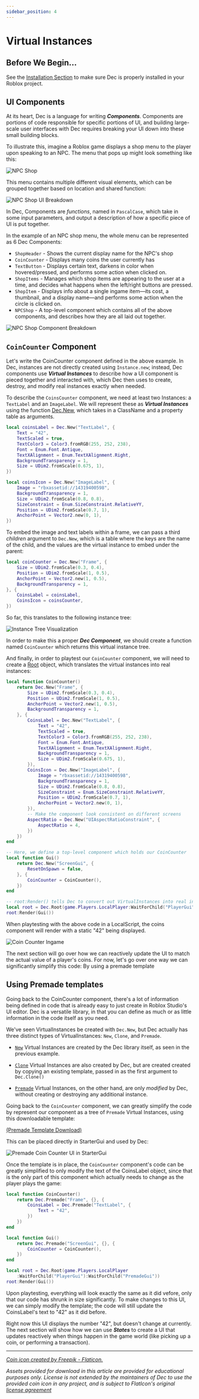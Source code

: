 ```yaml
---
sidebar_position: 4
---
```


# Virtual Instances

## Before We Begin...

See the [Installation Section](../Installation) to make sure Dec is properly
installed in your Roblox project.

## UI Components

At its heart, Dec is a language for writing ***Components***. Components are
portions of code responsible for specific portions of UI, and building
large-scale user interfaces with Dec requires breaking your UI down into these
small building blocks.

To illustrate this, imagine a Roblox game displays a shop menu to the player
upon speaking to an NPC. The menu that pops up might look something like this:

![NPC Shop](/TutorialAssets/Chapter1/VirtualInstance/GecsSeafaringSupplies.jpg)

This menu contains multiple different visual elements, which can be grouped
together based on location and shared function:

![NPC Shop UI Breakdown](/TutorialAssets/Chapter1/VirtualInstance/GecsSeafaringSuppliesComponentBreakdown.jpg)

In Dec, Components are *functions*, named in `PascalCase`, which take in some
input parameters, and output a description of how a specific piece of UI is put
together.

In the example of an NPC shop menu, the whole menu can be represented as 6 Dec
Components:

- `ShopHeader` - Shows the current display name for the NPC's shop
- `CoinCounter` - Displays many coins the user currently has
- `TextButton` - Displays certain text, darkens in color when hovered/pressed,
and performs some action when clicked on.
- `ShopItems` - Manages which shop items are appearing to the user at a time,
and decides what happens when the left/right buttons are pressed.
- `ShopItem` - Displays info about a single ingame item—its cost, a thumbnail,
and a display name—and performs some action when the circle is clicked on.
- `NPCShop` - A top-level component which contains all of the above components,
and describes how they are all laid out together.

![NPC Shop Component Breakdown](/TutorialAssets/Chapter1/VirtualInstance/GecsSeafaringSuppliesComponentBreakdown2.jpg)

## `CoinCounter` Component

Let's write the CoinCounter component defined in the above example. In
Dec, instances are not directly created using `Instance.new`; instead, Dec
components use ***Virtual Instances*** to describe how a UI component is pieced
together and interacted with, which Dec then uses to create, destroy, and modify
real instances exactly when needed.

To describe the `CoinsCounter` component, we need at least two Instances: a
`TextLabel` and an `ImageLabel`. We will represent these as
***Virtual Instances*** using the function [Dec.New](/api/Dec#New), which
takes in a ClassName and a property table as arguments.

```lua
local coinsLabel = Dec.New("TextLabel", {
    Text = "42",
    TextScaled = true,
    TextColor3 = Color3.fromRGB(255, 252, 238),
    Font = Enum.Font.Antique,
    TextXAlignment = Enum.TextXAlignment.Right,
    BackgroundTransparency = 1,
    Size = UDim2.fromScale(0.675, 1),
})
```

```lua
local coinsIcon = Dec.New("ImageLabel", {
    Image = "rbxassetid://14319400598",
    BackgroundTransparency = 1,
    Size = UDim2.fromScale(0.8, 0.8),
    SizeConstraint = Enum.SizeConstraint.RelativeYY,
    Position = UDim2.fromScale(0.7, 1),
    AnchorPoint = Vector2.new(0, 1),
})
```

To embed the image and text labels within a frame, we can pass a third
*children* argument to `Dec.New`, which is a table where the keys are the name
of the child, and the values are the virtual instance to embed under the parent:

```lua
local coinCounter = Dec.New("Frame", {
    Size = UDim2.fromScale(0.3, 0.4),
    Position = UDim2.fromScale(1, 0.5),
    AnchorPoint = Vector2.new(1, 0.5),
    BackgroundTransparency = 1,
}, {
    CoinsLabel = coinsLabel,
    CoinsIcon = coinsCounter,
})
```

So far, this translates to the following instance tree:

![Instance Tree Visualization](/TutorialAssets/Chapter1/VirtualInstance/CoinCounterIntermediaryInstanceOut.jpg)

In order to make this a proper ***Dec Component***, we should create a
function named `CoinCounter` which returns this virtual instance tree.

And finally, in order to playtest our `CoinCounter` component, we will need to
create a [Root](/api/Root) object, which translates the virtual instances into
real instances:

```lua
local function CoinCounter()
    return Dec.New("Frame", {
        Size = UDim2.fromScale(0.3, 0.4),
        Position = UDim2.fromScale(1, 0.5),
        AnchorPoint = Vector2.new(1, 0.5),
        BackgroundTransparency = 1,
    }, {
        CoinsLabel = Dec.New("TextLabel", {
            Text = "42",
            TextScaled = true,
            TextColor3 = Color3.fromRGB(255, 252, 238),
            Font = Enum.Font.Antique,
            TextXAlignment = Enum.TextXAlignment.Right,
            BackgroundTransparency = 1,
            Size = UDim2.fromScale(0.675, 1),
        }),
        CoinsIcon = Dec.New("ImageLabel", {
            Image = "rbxassetid://14319400598",
            BackgroundTransparency = 1,
            Size = UDim2.fromScale(0.8, 0.8),
            SizeConstraint = Enum.SizeConstraint.RelativeYY,
            Position = UDim2.fromScale(0.7, 1),
            AnchorPoint = Vector2.new(0, 1),
        }),
        -- Make the component look consistent on different screens
        AspectRatio = Dec.New("UIAspectRatioConstraint", {
            AspectRatio = 4,
        })
    })
end

-- Here, we define a top-level component which holds our CoinCounter
local function Gui()
    return Dec.New("ScreenGui", {
        ResetOnSpawn = false,
    }, {
        CoinCounter = CoinCounter(),
    })
end

-- root:Render() tells Dec to convert out VirtualInstances into real instances
local root = Dec.Root(game.Players.LocalPlayer:WaitForChild("PlayerGui"))
root:Render(Gui())
```

When playtesting with the above code in a LocalScript, the coins component will
render with a static "42" being displayed.

![Coin Counter Ingame](/TutorialAssets/Chapter1/VirtualInstance/CoinCounterIngame.jpg)

The next section will go over how we can reactively update the UI to match the
actual value of a player's coins. For now, let's go over one way we can
significantly simplify this code: By using a premade template

## Using Premade templates

Going back to the CoinCounter component, there's a lot of information being
defined in code that is already easy to just create in Roblox Studio's UI
editor. Dec is a versatile library, in that you can define as much or as little
information in the code itself as you need.

We've seen VirtualInstances be created with `Dec.New`, but Dec actually has
three distinct types of VirtualInstances: `New`, `Clone`, and `Premade`.

- [`New`](/api/Dec#New) Virtual Instances are created by the Dec library itself,
as seen in the previous example.

- [`Clone`](/api/Dec#Clone) Virtual Instances are also created by Dec, but are
created created by copying an existing template, passed in as the first argument
to `Dec.Clone()`

- [`Premade`](/api/Dec#Premade) Virtual Instances, on the other hand, are only
*modified* by Dec, without creating or destroying any additional instance.

Going back to the `CoinCounter` component, we can greatly simplify the code by
represent our component as a tree of `Premade` Virtual Instances, using this
downloadable template:

<a href="/TutorialAssets/Chapter1/VirtualInstance/PremadeCoinCounter.rbxmx" download target="_blank">(Premade Template Download)</a>

This can be placed directly in StarterGui and used by Dec:

![Premade Coin Counter UI in StarterGui](/TutorialAssets/Chapter1/VirtualInstance/PremadeCoinCounterScreenshot.jpg)

Once the template is in place, the `CoinCounter` component's code can be greatly
simplified to only modify the text of the CoinsLabel object, since that is the
only part of this component which actually needs to change as the player plays
the game:

```lua
local function CoinCounter()
    return Dec.Premade("Frame", {}, {
        CoinsLabel = Dec.Premade("TextLabel", {
            Text = "42",
        })
    })
end

local function Gui()
    return Dec.Premade("ScreenGui", {}, {
        CoinCounter = CoinCounter(),
    })
end

local root = Dec.Root(game.Players.LocalPlayer
	:WaitForChild("PlayerGui"):WaitForChild("PremadeGui"))
root:Render(Gui())
```

Upon playtesting, everything will look exactly the same as it did vefore, only
that our code has shrunk in size significantly. To make changes to this UI, we
can simply modify the template; the code will still update the CoinsLabel's
 text to "42" as it did before.

Right now this UI displays the number "42", but doesn't change at currently. The
next section will show how we can use ***States*** to create a UI that updates
reactively when things happen in the game world (like picking up a coin, or
performing a transaction).

----

*[Coin icon created by Freepik - Flaticon.](https://www.flaticon.com/free-icons/coin)*

*Assets provided for download in this article are provided for educational
purposes only. License is not extended by the maintainers of Dec to use the
provided coin icon in any project, and is subject to FlatIcon's original
[license agreement](https://www.freepikcompany.com/legal#nav-flaticon-agreement)*